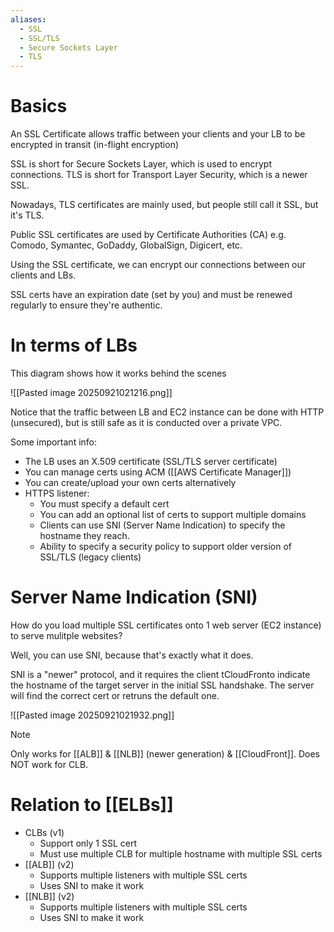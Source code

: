 ```yaml
---
aliases:
  - SSL
  - SSL/TLS
  - Secure Sockets Layer
  - TLS
---
```

# Basics
An SSL Certificate allows traffic between your clients and your LB to be encrypted in transit (in-flight encryption)

SSL is short for Secure Sockets Layer, which is used to encrypt connections.
TLS is short for Transport Layer Security, which is a newer SSL.

Nowadays, TLS certificates are mainly used, but people still call it SSL, but it's TLS.

Public SSL certificates are used by Certificate Authorities (CA) e.g. Comodo, Symantec, GoDaddy, GlobalSign, Digicert, etc.

Using the SSL certificate, we can encrypt our connections between our clients and LBs.

SSL certs have an expiration date (set by you) and must be renewed regularly to ensure they're authentic.
# In terms of LBs
This diagram shows how it works behind the scenes

![[Pasted image 20250921021216.png]]

Notice that the traffic between LB and EC2 instance can be done with HTTP (unsecured), but is still safe as it is conducted over a private VPC.

Some important info:
- The LB uses an X.509 certificate (SSL/TLS server certificate)
- You can manage certs using ACM ([[AWS Certificate Manager]])
- You can create/upload your own certs alternatively
- HTTPS listener:
	- You must specify a default cert
	- You can add an optional list of certs to support multiple domains
	- Clients can use SNI (Server Name Indication) to specify the hostname they reach.
	- Ability to specify a security policy to support older version of SSL/TLS (legacy clients)

# Server Name Indication (SNI)
How do you load multiple SSL certificates onto 1 web server (EC2 instance) to serve mulitple websites?

Well, you can use SNI, because that's exactly what it does.

SNI is a "newer" protocol, and it requires the client tCloudFronto indicate the hostname of the target server in the initial SSL handshake. The server will find the correct cert or retruns the default one.

![[Pasted image 20250921021932.png]]

> [!note]
> Only works for [[ALB]] & [[NLB]] (newer generation) & [[CloudFront]]. Does NOT work for CLB.

# Relation to [[ELBs]]
- CLBs (v1)
	- Support only 1 SSL cert
	- Must use multiple CLB for multiple hostname with multiple SSL certs
- [[ALB]] (v2)
	- Supports multiple listeners with multiple SSL certs
	- Uses SNI to make it work
- [[NLB]] (v2)
	- Supports multiple listeners with multiple SSL certs
	- Uses SNI to make it work